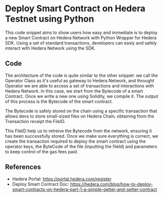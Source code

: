 # Deploy Smart Contract on Hedera Testnet using Python

This code snippet aims to show users how easy and immediate is to deploy a new Smart Contract on Hedera Network with Python Wrapper for Hedera SDK. Using a set of standard transactions, developers can easly and safely interact with Hedera Network using the SDK.

## Code

The architecture of the code is quite similar to the other snippet: we call the Operator Class as it's useful as gateway to Hedera Network, and throught Operator we are able to access a set of transactions and interactions with Hedera Network. In this case, we start from the Bytecode of a smart Contract. Once we write a new one using Solidity, we compile it. The output of this process is the Bytecode of the smart contract. 

The Bytecode is safely stored on the chain using a specific transaction that allows devs to store small-sized files on Hedera Chain, obtaining from the Transaction receipt the FileID. 

This FileID help us to retreive the Bytecode from the network, ensuring it has been successfully stored. Once we make sure everything is correct, we create the transaction required to deploy the smart contract using the operator keys, the ByteCode of the file (inputting the fileId) and parameters to keep control of the gas fees paid.

## References

- Hedera Portal: https://portal.hedera.com/register
- Deploy Smart Contract Doc: https://hedera.com/blog/how-to-deploy-smart-contracts-on-hedera-part-1-a-simple-getter-and-setter-contract
